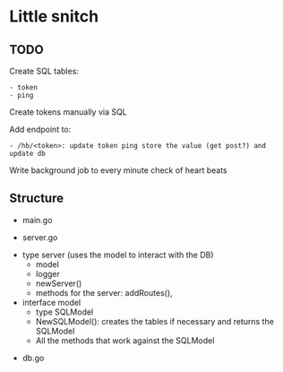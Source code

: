 # Little snitch

## TODO

Create SQL tables:

    - token
    - ping

Create tokens manually via SQL

Add endpoint to:

    - /hb/<token>: update token ping store the value (get post?) and update db

Write background job to every minute check of heart beats

## Structure

- main.go

- server.go

* type server (uses the model to interact with the DB)
  - model
  - logger
  - newServer()
  - methods for the server: addRoutes(),
* interface model
  - type SQLModel
  - NewSQLModel(): creates the tables if necessary and returns the SQLModel
  - All the methods that work against the SQLModel

- db.go

